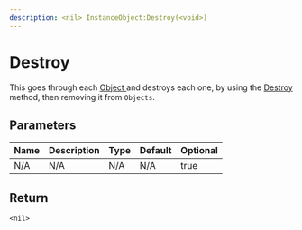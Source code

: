 ```yaml
---
description: <nil> InstanceObject:Destroy(<void>)
---
```


# Destroy

This goes through each [Object ](../../esp-object-classes/base/)and destroys each one, by using the [Destroy ](../../esp-object-classes/base/destroy.md)method, then removing it from `Objects`.

## Parameters

<table><thead><tr><th>Name</th><th>Description</th><th>Type</th><th>Default</th><th data-type="checkbox">Optional</th></tr></thead><tbody><tr><td>N/A</td><td>N/A</td><td>N/A</td><td>N/A</td><td>true</td></tr></tbody></table>

## Return

`<nil>`
